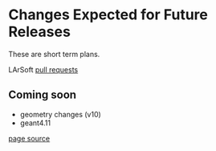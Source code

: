 # Changes Expected for Future Releases

These are short term plans.

LArSoft [pull requests](https://github.com/orgs/LArSoft/projects/4)


## Coming soon

- geometry changes (v10)
- geant4.11

[page source](https://github.com/LArSoft/larsoft.github.io/blob/main/LArSoftWiki/releases/FutureChanges.md)
